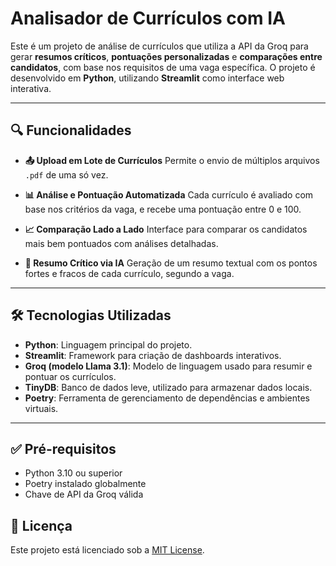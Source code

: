 # Analisador de Currículos com IA

Este é um projeto de análise de currículos que utiliza a API da Groq para gerar **resumos críticos**, **pontuações personalizadas** e **comparações entre candidatos**, com base nos requisitos de uma vaga específica. O projeto é desenvolvido em **Python**, utilizando **Streamlit** como interface web interativa.

---

## 🔍 Funcionalidades

* **📤 Upload em Lote de Currículos**
  Permite o envio de múltiplos arquivos `.pdf` de uma só vez.

* **📊 Análise e Pontuação Automatizada**
  Cada currículo é avaliado com base nos critérios da vaga, e recebe uma pontuação entre 0 e 100.

* **📈 Comparação Lado a Lado**
  Interface para comparar os candidatos mais bem pontuados com análises detalhadas.

* **🧠 Resumo Crítico via IA**
  Geração de um resumo textual com os pontos fortes e fracos de cada currículo, segundo a vaga.

---

## 🛠 Tecnologias Utilizadas

* **Python**: Linguagem principal do projeto.
* **Streamlit**: Framework para criação de dashboards interativos.
* **Groq (modelo Llama 3.1)**: Modelo de linguagem usado para resumir e pontuar os currículos.
* **TinyDB**: Banco de dados leve, utilizado para armazenar dados locais.
* **Poetry**: Ferramenta de gerenciamento de dependências e ambientes virtuais.

---

## ✅ Pré-requisitos

* Python 3.10 ou superior
* Poetry instalado globalmente
* Chave de API da Groq válida


## 📝 Licença

Este projeto está licenciado sob a [MIT License](LICENSE).
